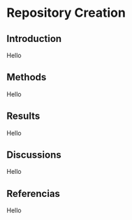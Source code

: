 # Repository Creation

## Introduction
Hello

## Methods
Hello

## Results
Hello

## Discussions
Hello

## Referencias
Hello

